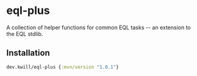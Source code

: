 # eql-plus

A collection of helper functions for common EQL tasks -- an extension to the EQL stdlib.

## Installation

```clojure
dev.kwill/eql-plus {:mvn/version "1.0.1"}
```
